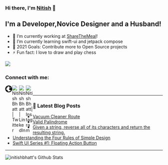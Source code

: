 ### Hi there, I'm [Nitish][website] 👋

## I'm a Developer,Novice Designer and a Husband!
- 🔭 I’m currently working at [ShareTheMeal][workwebsite]!
- 🌱 I’m currently learning swift-ui and jetpack compose
- 🥅 2021 Goals: Contribute more to Open Source projects
- ⚡ Fun fact: I love to draw and play chess

![](https://github-profile-trophy.vercel.app/?username=initishbhatt)

### Connect with me:

[<img align="left" alt="koffeeandme.com" width="22px" src="https://raw.githubusercontent.com/iconic/open-iconic/master/svg/globe.svg" />][website]
[<img align="left" alt="Nitish Bhatt | Twitter" width="22px" src="https://cdn.jsdelivr.net/npm/simple-icons@v3/icons/twitter.svg" />][twitter]
[<img align="left" alt="Nitish Bhatt | LinkedIn" width="22px" src="https://cdn.jsdelivr.net/npm/simple-icons@v3/icons/linkedin.svg" />][linkedin]
[<img align="left" alt="Nitish Bhatt| Instagram" width="22px" src="https://cdn.jsdelivr.net/npm/simple-icons@v3/icons/instagram.svg" />][instagram]

<br />

---

### 📕 Latest Blog Posts
<!-- BLOG-POST-LIST:START -->
- [Vacuum Cleaner Route](https://www.nitishbhatt.dev/algorithms/vacuum-cleaner-route/)
- [Valid Palindrome](https://www.nitishbhatt.dev/algorithms/valid-palindrome/)
- [Given a string, reverse all of its characters and return the resulting string.](https://www.nitishbhatt.dev/algorithms/given-a-string-reverse-all-of-its-characters-and-return-the-resulting-string/)
- [Understanding the Four Rules of Simple Design](https://www.nitishbhatt.dev/books/understanding-the-four-rules-of-simple-design-2/)
- [Swift UI Series #1: Floating Action Button](https://www.nitishbhatt.dev/swift-ui-series-floating-action-button/)
<!-- BLOG-POST-LIST:END -->

---

<img align="left" alt="initishbhatt's Github Stats" src="https://github-readme-stats.initishbhatt.vercel.app/api?username=initishbhatt&show_icons=true&hide_border=true" />

[website]: https://www.nitishbhatt.dev
[twitter]: https://twitter.com/initishbhatt
[instagram]: https://instagram.com/nitiishbhatt
[linkedin]: https://linkedin.com/in/initishbhatt
[workwebsite]: https://sharethemeal.org/en/index.html
[kotlin]:https://github.com/kotlin
[Android]:https://github.com/android
[figma]:https://github.com/figma
[swift]:https://github.com/apple
[git]:https://github.com/
[github]:https://github.com/


